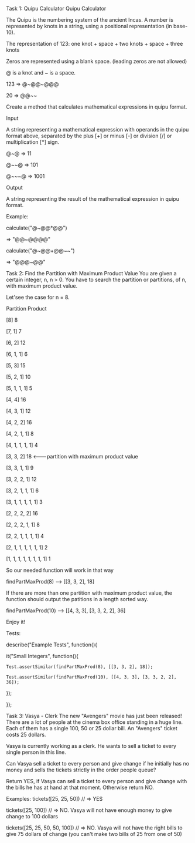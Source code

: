 Task 1:
Quipu Calculator
Quipu Calculator

The Quipu is the numbering system of the ancient Incas. A number is represented by knots in a string, using a positional representation (in base-10).

The representation of 123: one knot + space + two knots + space + three knots

Zeros are represented using a blank space. (leading zeros are not allowed)

@ is a knot and ~ is a space.

123 => @~@@~@@@

20 => @@~~

Create a method that calculates mathematical expressions in quipu format.

Input

A string representing a mathematical expression with operands in the quipu format above, separated by the plus [+] or minus [-] or division [/] or multiplication [*] sign.

@~@ => 11

@~~@ => 101

@~~~@ => 1001

Output

A string representing the result of the mathematical expression in quipu format.

Example:

calculate("@~@@\*@@")

=> "@@~@@@@"

calculate("@~@@+@@~~")

=> "@@@~@@"

Task 2:
Find the Partition with Maximum Product Value
You are given a certain integer, n, n > 0. You have to search the partition or partitions, of n, with maximum product value.

Let'see the case for n = 8.

Partition Product

[8] 8

[7, 1] 7

[6, 2] 12

[6, 1, 1] 6

[5, 3] 15

[5, 2, 1] 10

[5, 1, 1, 1] 5

[4, 4] 16

[4, 3, 1] 12

[4, 2, 2] 16

[4, 2, 1, 1] 8

[4, 1, 1, 1, 1] 4

[3, 3, 2] 18 <---partition with maximum product value

[3, 3, 1, 1] 9

[3, 2, 2, 1] 12

[3, 2, 1, 1, 1] 6

[3, 1, 1, 1, 1, 1] 3

[2, 2, 2, 2] 16

[2, 2, 2, 1, 1] 8

[2, 2, 1, 1, 1, 1] 4

[2, 1, 1, 1, 1, 1, 1] 2

[1, 1, 1, 1, 1, 1, 1, 1] 1

So our needed function will work in that way

findPartMaxProd(8) --> [[3, 3, 2], 18]

If there are more than one partition with maximum product value, the function should output the patitions in a length sorted way.

findPartMaxProd(10) --> [[4, 3, 3], [3, 3, 2, 2], 36]

Enjoy it!

Tests:

describe("Example Tests", function(){

it("Small Integers", function(){

    Test.assertSimilar(findPartMaxProd(8), [[3, 3, 2], 18]);

    Test.assertSimilar(findPartMaxProd(10), [[4, 3, 3], [3, 3, 2, 2], 36]);

});

});

Task 3:
Vasya - Clerk
The new "Avengers" movie has just been released! There are a lot of people at the cinema box office standing in a huge line. Each of them has a single 100, 50 or 25 dollar bill. An "Avengers" ticket costs 25 dollars.

Vasya is currently working as a clerk. He wants to sell a ticket to every single person in this line.

Can Vasya sell a ticket to every person and give change if he initially has no money and sells the tickets strictly in the order people queue?

Return YES, if Vasya can sell a ticket to every person and give change with the bills he has at hand at that moment. Otherwise return NO.

Examples:
tickets([25, 25, 50]) // => YES

tickets([25, 100]) // => NO. Vasya will not have enough money to give change to 100 dollars

tickets([25, 25, 50, 50, 100]) // => NO. Vasya will not have the right bills to give 75 dollars of change (you can't make two bills of 25 from one of 50)
